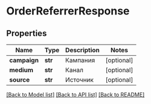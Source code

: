 # OrderReferrerResponse

## Properties
Name | Type | Description | Notes
------------ | ------------- | ------------- | -------------
**campaign** | **str** | Кампания | [optional] 
**medium** | **str** | Канал | [optional] 
**source** | **str** | Источник | [optional] 

[[Back to Model list]](../README.md#documentation-for-models) [[Back to API list]](../README.md#documentation-for-api-endpoints) [[Back to README]](../README.md)

